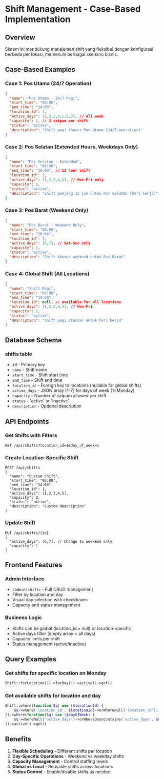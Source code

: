 # Shift Management - Case-Based Implementation

## Overview
Sistem ini mendukung manajemen shift yang fleksibel dengan konfigurasi berbeda per lokasi, memenuhi berbagai skenario bisnis.

## Case-Based Examples

### Case 1: Pos Utama (24/7 Operation)
```json
{
  "name": "Pos Utama - 24/7 Pagi",
  "start_time": "06:00",
  "end_time": "14:00", 
  "location_id": 1,
  "active_days": [1,2,3,4,5,6,7], // All week
  "capacity": 3, // 3 satpam per shift
  "status": "active",
  "description": "Shift pagi khusus Pos Utama (24/7 operation)"
}
```

### Case 2: Pos Selatan (Extended Hours, Weekdays Only)
```json
{
  "name": "Pos Selatan - Extended",
  "start_time": "07:00",
  "end_time": "19:00", // 12 hour shift
  "location_id": 2,
  "active_days": [1,2,3,4,5], // Mon-Fri only
  "capacity": 2,
  "status": "active",
  "description": "Shift panjang 12 jam untuk Pos Selatan (hari kerja)"
}
```

### Case 3: Pos Barat (Weekend Only)
```json
{
  "name": "Pos Barat - Weekend Only",
  "start_time": "08:00",
  "end_time": "20:00",
  "location_id": 3,
  "active_days": [6,7], // Sat-Sun only
  "capacity": 1,
  "status": "active",
  "description": "Shift khusus weekend untuk Pos Barat"
}
```

### Case 4: Global Shift (All Locations)
```json
{
  "name": "Shift Pagi",
  "start_time": "06:00",
  "end_time": "14:00",
  "location_id": null, // Available for all locations
  "active_days": [1,2,3,4,5], // Mon-Fri
  "capacity": 2,
  "status": "active",
  "description": "Shift pagi standar untuk hari kerja"
}
```

## Database Schema

### shifts table
- `id` - Primary key
- `name` - Shift name
- `start_time` - Shift start time
- `end_time` - Shift end time  
- `location_id` - Foreign key to locations (nullable for global shifts)
- `active_days` - JSON array [1-7] for days of week (1=Monday)
- `capacity` - Number of satpam allowed per shift
- `status` - 'active' or 'inactive'
- `description` - Optional description

## API Endpoints

### Get Shifts with Filters
```http
GET /api/shifts?location_id=1&day_of_week=1
```

### Create Location-Specific Shift
```http
POST /api/shifts
{
  "name": "Custom Shift",
  "start_time": "06:00",
  "end_time": "14:00",
  "location_id": 1,
  "active_days": [1,2,3,4,5],
  "capacity": 2,
  "status": "active",
  "description": "Custom description"
}
```

### Update Shift
```http
PUT /api/shifts/{id}
{
  "active_days": [6,7], // Change to weekend only
  "capacity": 1
}
```

## Frontend Features

### Admin Interface
- `/admin/shifts` - Full CRUD management
- Filter by location and day
- Visual day selection with checkboxes
- Capacity and status management

### Business Logic
- Shifts can be global (location_id = null) or location-specific
- Active days filter (empty array = all days)
- Capacity limits per shift
- Status management (active/inactive)

## Query Examples

### Get shifts for specific location on Monday
```php
Shift::forLocation(1)->forDay(1)->active()->get()
```

### Get available shifts for location and day
```php
Shift::where(function($q) use ($locationId) {
    $q->where('location_id', $locationId)->orWhereNull('location_id');
})->where(function($q) use ($dayOfWeek) {
    $q->whereNull('active_days')->orWhereJsonContains('active_days', $dayOfWeek);
})->active()->get()
```

## Benefits
1. **Flexible Scheduling** - Different shifts per location
2. **Day-Specific Operations** - Weekend vs weekday shifts  
3. **Capacity Management** - Control staffing levels
4. **Global vs Local** - Reusable shifts across locations
5. **Status Control** - Enable/disable shifts as needed
